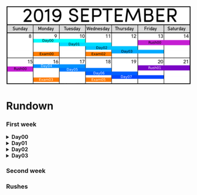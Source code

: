 
![calendar](./calendar.png)

# Rundown
### First week
<details><summary><b>Day00</b></summary>

| exercise | concept |
| -------: | :------ |
| ex00 | naive search
| ex01 | sort array
| ex02 | binary search/half-interval search
| ex03 | hash table
| ex04 | Karp-Rabin string-search
| ex05 |
| ex06 |
| ex07 |
| ex08 |
</details>

<details><summary><b>Day01</b></summary>

| exercise | concept |
| -------: | :------ |
| ex00 |
| ex01 |
| ex02 |
| ex03 |
| ex04 |
| ex05 |
| ex06 |
| ex07 |
| ex08 |
</details>

<details><summary><b>Day02</b></summary>

| exercise | concept |
| -------: | :------ |
| ex00 | bubble sort
| ex01 | insertion sort
| ex02 | quick sort
| ex03 | merge sort
| ex04 | count sort
| ex05 | binary search with rotated array
| ex06 | radix sort
| ex07 | divide and conquer
| ex08 | external sort
| ex09 |
</details>


<details><summary><b>Day03</b></summary>

| exercise | concept |
| -------: | :------ |
| ex00 | binary search tree
| ex01 | binary search tree
| ex02 | n-ary tree
| ex03 | min-heap and max-heap
| ex04 | max-heap
| ex05 | trie/prefix tree
</details>

### Second week

### Rushes
